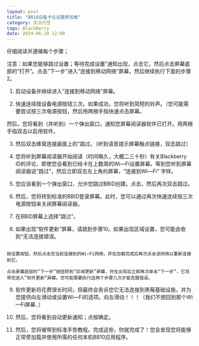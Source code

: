 ```yaml
---
layout: post
title: "BB10设备卡在设置旁加载"
category: 天马行空
tags: BlackBerry
date: 2024-06-20 12:00
---
```



仔细阅读并遵循每个步骤；

注意：如果您能够跳过设置；等待完成设置”通知出现，点击它，然后点击屏幕底部的“打开”。点击”下一步”进入”连接到移动网络”屏幕，然后继续执行下面的步骤2。

1) 启动设备并继续进入”连接到移动网络”屏幕。

2) 快速连续按设备电源按钮三次。如果成功，您将听到简短的铃声。（您可能需要尝试按三次电源按钮，然后用两根手指快速点击屏幕。

然后，您将看到（并听到）一个弹出窗口，通知您屏幕阅读器软件已打开。用两根手指双击以启用软件。

3) 然后双击蜂窝连接画面上的“跳过。（听到语音提示屏幕触点链接，双击跳过）

4) 您将听到屏幕阅读器开始阅读（时间略久，大概二三十秒）有关Blackberry ID的评论，即使您会看到已经卡在上数周的Wi—Fi设置屏幕。等到您听到屏幕阅读器说“跳过”，然后立即双击左上角的屏幕，“连接到Wi—Fi“ 字样。

5) 您应该看到一个弹出窗口，允许您跳过BBID创建。点击，然后再次双击跳过。

6) 然后，您将转到标准的BBID登录屏幕。此时，您可以通过再次快速连续按三次电源按钮来关闭屏幕阅读器。

7)  在BBID屏幕上选择“跳过”。

8)  如果出现“软件更新”屏幕，请跳到步骤10。如果出现区域设置，您可能会收到“无法连接错误。

```

按设置按钮，然后点击您当前连接到的Wi—Fi网络，并在加载完成后再次点击该网络以重新连接到它。

点击屏幕底部的“下一步”按钮转到“区域更新”屏幕，并在出现后立即再次单击“下一步”，它将带您进入”软件更新”屏幕。您可能需要执行这两个步骤几次才能克服错误。

```

9) 软件更新将花费很长时间，但最终会告诉您它无法连接到黑莓基础设施，并为您提供向左滑动或设置Wi—Fi的选项。向左滑动！！！（我们不想回到那个Wi—Fi屏幕..）

10) 然后，您将看到自动更新通知；点按确定。

11) 然后，您将被带到标准手势教程。完成这些，你就完成了！您会发现您将能够正常旁加载并使用所需的任何本机BB10应用程序。

